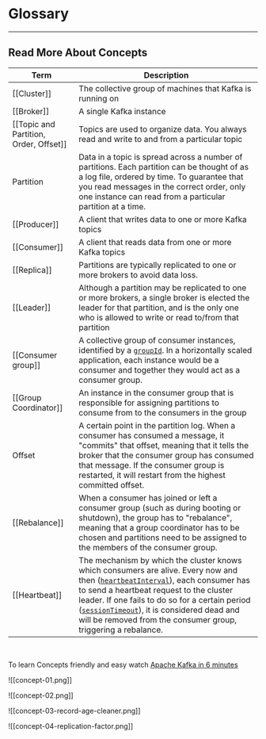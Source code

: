 # Glossary

---

## Read More About Concepts
| Term | Description |
|------|-------------|
| [[Cluster]] | The collective group of machines that Kafka is running on |
| [[Broker]] | A single Kafka instance |
| [[Topic and Partition, Order, Offset]] | Topics are used to organize data. You always read and write to and from a particular topic |
| Partition | Data in a topic is spread across a number of partitions. Each partition can be thought of as a log file, ordered by time. To guarantee that you read messages in the correct order, only one instance can read from a particular partition at a time. |
| [[Producer]] | A client that writes data to one or more Kafka topics |
| [[Consumer]] | A client that reads data from one or more Kafka topics |
|[[Replica]] | Partitions are typically replicated to one or more brokers to avoid data loss. |
| [[Leader]] | Although a partition may be replicated to one or more brokers, a single broker is elected the leader for that partition, and is the only one who is allowed to write or read to/from that partition |
| [[Consumer group]] | A collective group of consumer instances, identified by a [`groupId`](https://kafka.js.org/docs/consuming#a-name-options-a-options). In a horizontally scaled application, each instance would be a consumer and together they would act as a consumer group. |
| [[Group Coordinator]] | An instance in the consumer group that is responsible for assigning partitions to consume from to the consumers in the group |
| Offset | A certain point in the partition log. When a consumer has consumed a message, it "commits" that offset, meaning that it tells the broker that the consumer group has consumed that message. If the consumer group is restarted, it will restart from the highest committed offset. |
| [[Rebalance]] | When a consumer has joined or left a consumer group (such as during booting or shutdown), the group has to "rebalance", meaning that a group coordinator has to be chosen and partitions need to be assigned to the members of the consumer group. |
| [[Heartbeat]] | The mechanism by which the cluster knows which consumers are alive. Every now and then ([`heartbeatInterval`](https://kafka.js.org/docs/consuming#a-name-options-a-options)), each consumer has to send a heartbeat request to the cluster leader. If one fails to do so for a certain period ([`sessionTimeout`](https://kafka.js.org/docs/consuming#a-name-options-a-options)), it is considered dead and will be removed from the consumer group, triggering a rebalance. |
&nbsp;
&nbsp;


To learn Concepts friendly and easy watch [Apache Kafka in 6 minutes](https://www.youtube.com/watch?v=Ch5VhJzaoaI)

![[concept-01.png]]

![[concept-02.png]]

![[concept-03-record-age-cleaner.png]]

![[concept-04-replication-factor.png]]